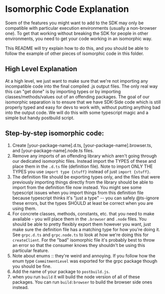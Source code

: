 # Isomorphic Code Explanation

Soem of the features you might want to add to the SDK may only be compatible with particular execution environments (usually a non-browser one). To get that working without breaking the SDK for people in other environments, you need to get your code working in an isomorphic way.

This README will try explain how to do this, and you should be able to follow the example of other pieces of isomorphic code in this folder.

## High Level Explanation

At a high level, we just want to make sure that we're not importing any incompatible code into the final compiled .js output files. The only real way this can "get done" is by importing types or by importing classes/methods/values out of an offending packages. The goal of our isomorphic separation is to ensure that we have SDK-Side code which is still properly typed and easy for devs to work with, without putting anything bad into the output code. We will do this with some typescript magic and a simple but handy postbuild script.

## Step-by-step isomorphic code:

1. Create [your-package-name].d.ts, [your-package-name].browser.ts, and [your-package-name].node.ts files.
2. Remove any imports of an offending library which aren't going through our dedicated isomorphic files. Instead import the TYPES of these and place them in the `.d.ts` file (definition file). Note to import ONLY THE TYPES you use `import type {stuff}` instead of just `import {stuff}`.
3. The definition file should be exporting types only, and the files that were previously importing things directly from the library should be able to import from the definition file now instead. You might see some typescript issues when you import things from this definition file because typescript thinks it's "just a type" -- you can safely @ts-ignore these errors, but the types SHOULD at least be correct when you are using them.
4. For concrete classes, methods, constants, etc. that you need to make available - you will place them in the `.browser` and `.node` files. You should be able to pretty flexibly export them however you want, just make sure the definition file has a matching type for how you're doing it. See `grpc.d.ts` and `grpc.node.ts` to look at how we're doing this for `createClient`. For the "bad" isomorphic file it's probably best to throw an error so that the consumer knows they shouldn't be using this particular feature.
5. Note about enums :: they're weird and annoying. If you follow how the enum type `CommitmentLevel` was exported for the grpc package though you should be fine.
6. Add the name of your package to `postbuild.js`.
7. when you run `build` it will build the node version of all of these packages. You can run `build:browser` to build the browser side ones instead.
